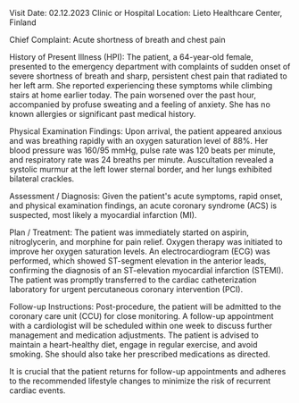  Visit Date: 02.12.2023
Clinic or Hospital Location: Lieto Healthcare Center, Finland

Chief Complaint: Acute shortness of breath and chest pain

History of Present Illness (HPI): The patient, a 64-year-old female, presented to the emergency department with complaints of sudden onset of severe shortness of breath and sharp, persistent chest pain that radiated to her left arm. She reported experiencing these symptoms while climbing stairs at home earlier today. The pain worsened over the past hour, accompanied by profuse sweating and a feeling of anxiety. She has no known allergies or significant past medical history.

Physical Examination Findings: Upon arrival, the patient appeared anxious and was breathing rapidly with an oxygen saturation level of 88%. Her blood pressure was 160/95 mmHg, pulse rate was 120 beats per minute, and respiratory rate was 24 breaths per minute. Auscultation revealed a systolic murmur at the left lower sternal border, and her lungs exhibited bilateral crackles.

Assessment / Diagnosis: Given the patient's acute symptoms, rapid onset, and physical examination findings, an acute coronary syndrome (ACS) is suspected, most likely a myocardial infarction (MI).

Plan / Treatment: The patient was immediately started on aspirin, nitroglycerin, and morphine for pain relief. Oxygen therapy was initiated to improve her oxygen saturation levels. An electrocardiogram (ECG) was performed, which showed ST-segment elevation in the anterior leads, confirming the diagnosis of an ST-elevation myocardial infarction (STEMI). The patient was promptly transferred to the cardiac catheterization laboratory for urgent percutaneous coronary intervention (PCI).

Follow-up Instructions: Post-procedure, the patient will be admitted to the coronary care unit (CCU) for close monitoring. A follow-up appointment with a cardiologist will be scheduled within one week to discuss further management and medication adjustments. The patient is advised to maintain a heart-healthy diet, engage in regular exercise, and avoid smoking. She should also take her prescribed medications as directed.

It is crucial that the patient returns for follow-up appointments and adheres to the recommended lifestyle changes to minimize the risk of recurrent cardiac events.